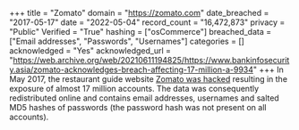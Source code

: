 +++
title = "Zomato"
domain = "https://zomato.com"
date_breached = "2017-05-17"
date = "2022-05-04"
record_count = "16,472,873"
privacy = "Public"
Verified = "True"
hashing = ["osCommerce"]
breached_data = ["Email addresses", "Passwords", "Usernames"]
categories = []
acknowledged = "Yes"
acknowledged_url = "https://web.archive.org/web/20210611194825/https://www.bankinfosecurity.asia/zomato-acknowledges-breach-affecting-17-million-a-9934"
+++
In May 2017, the restaurant guide website <a href="https://www.hackread.com/zomato-hacked-17-million-accounts-sold-on-dark-web/" target="_blank" rel="noopener">Zomato was hacked</a> resulting in the exposure of almost 17 million accounts. The data was consequently redistributed online and contains email addresses, usernames and salted MD5 hashes of passwords (the password hash was not present on all accounts).
